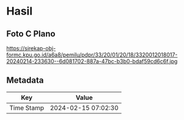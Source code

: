 # Hasil

## Foto C Plano

https://sirekap-obj-formc.kpu.go.id/a6a8/pemilu/pdpr/33/20/01/20/18/3320012018017-20240214-233630--6d081702-887a-47bc-b3b0-bdaf59cd6c6f.jpg


## Metadata

| Key        | Value               |
| ---------- | ------------------- |
| Time Stamp | 2024-02-15 07:02:30 |



